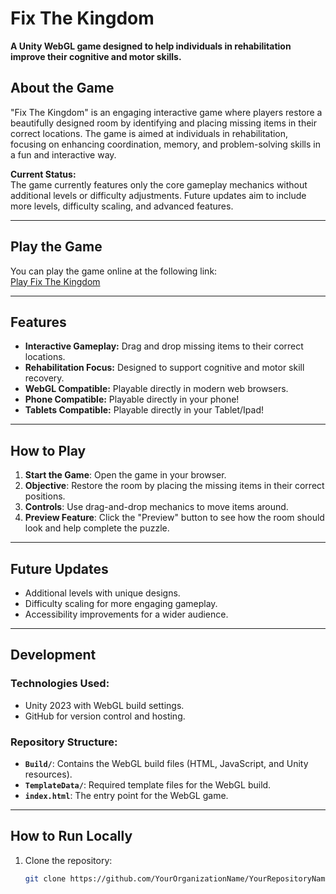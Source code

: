 # Fix The Kingdom

**A Unity WebGL game designed to help individuals in rehabilitation improve their cognitive and motor skills.**

## About the Game
"Fix The Kingdom" is an engaging interactive game where players restore a beautifully designed room by identifying and placing missing items in their correct locations. The game is aimed at individuals in rehabilitation, focusing on enhancing coordination, memory, and problem-solving skills in a fun and interactive way.

**Current Status:**  
The game currently features only the core gameplay mechanics without additional levels or difficulty adjustments. Future updates aim to include more levels, difficulty scaling, and advanced features.

---

## Play the Game
You can play the game online at the following link:  
[Play Fix The Kingdom](https://kolanieliozgmailcom.itch.io/fix-the-kingdomroom-arrangement)

---

## Features
- **Interactive Gameplay:** Drag and drop missing items to their correct locations.
- **Rehabilitation Focus:** Designed to support cognitive and motor skill recovery.
- **WebGL Compatible:** Playable directly in modern web browsers.
- **Phone Compatible:** Playable directly in your phone!
- **Tablets Compatible:** Playable directly in your Tablet/Ipad!

---

## How to Play
1. **Start the Game**: Open the game in your browser.
2. **Objective**: Restore the room by placing the missing items in their correct positions.
3. **Controls**: Use drag-and-drop mechanics to move items around.
4. **Preview Feature**: Click the "Preview" button to see how the room should look and help complete the puzzle.

---

## Future Updates
- Additional levels with unique designs.
- Difficulty scaling for more engaging gameplay.
- Accessibility improvements for a wider audience.

---

## Development
### Technologies Used:
- Unity 2023 with WebGL build settings.
- GitHub for version control and hosting.

### Repository Structure:
- **`Build/`**: Contains the WebGL build files (HTML, JavaScript, and Unity resources).
- **`TemplateData/`**: Required template files for the WebGL build.
- **`index.html`**: The entry point for the WebGL game.

---

## How to Run Locally
1. Clone the repository:
   ```bash
   git clone https://github.com/YourOrganizationName/YourRepositoryName.git
